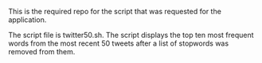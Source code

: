 This is the required repo for the script that was requested for the application.

The script file is twitter50.sh. The script displays the top ten most frequent words from the most recent 50 tweets after a list of stopwords was removed from them.
